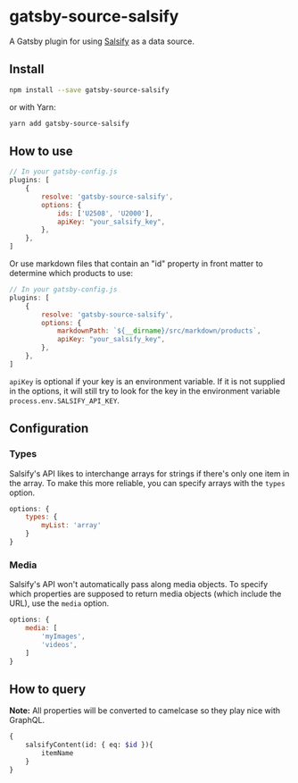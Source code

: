 # gatsby-source-salsify

A Gatsby plugin for using [Salsify](https://www.salsify.com/) as a data source.

## Install

```bash
npm install --save gatsby-source-salsify
```

or with Yarn:

```bash
yarn add gatsby-source-salsify
```

## How to use

```javascript
// In your gatsby-config.js
plugins: [
	{
		resolve: 'gatsby-source-salsify',
		options: {
			ids: ['U2508', 'U2000'],
			apiKey: "your_salsify_key",
		},
	},
]
```

Or use markdown files that contain an "id" property in front matter to determine which products to use:

```javascript
// In your gatsby-config.js
plugins: [
	{
		resolve: 'gatsby-source-salsify',
		options: {
			markdownPath: `${__dirname}/src/markdown/products`,
			apiKey: "your_salsify_key",
		},
	},
]
```

`apiKey` is optional if your key is an environment variable. If it is not supplied in the options, it will still try to look for the key in the environment variable `process.env.SALSIFY_API_KEY`.

## Configuration


### Types

Salsify's API likes to interchange arrays for strings if there's only one item in the array. To make this more reliable, you can specify arrays with the `types` option.

```javascript
options: {
	types: {
		myList: 'array'
	}
}
```

### Media

Salsify's API won't automatically pass along media objects. To specify which properties are supposed to return media objects (which include the URL), use the `media` option.

```javascript
options: {
	media: [
		'myImages',
		'videos',
	]
}
```

## How to query

**Note:** All properties will be converted to camelcase so they play nice with GraphQL.

```graphql
{
	salsifyContent(id: { eq: $id }){
		itemName
	}
}
```